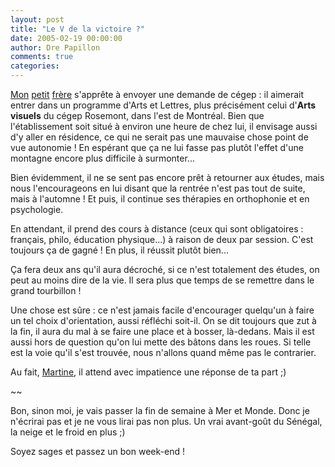 ```yaml
---
layout: post
title: "Le V de la victoire ?"
date: 2005-02-19 00:00:00
author: Dre Papillon
comments: true
categories: 
---
```



[Mon](http://mon-ile.net/carnet/blog172.html) [petit](http://mon-ile.net/carnet/blog539.html) [frère](http://mon-ile.net/carnet/blog1016.html) s'apprête à envoyer une demande de cégep : il aimerait entrer dans un programme d'Arts et Lettres, plus précisément celui d'**Arts visuels** du cégep Rosemont, dans l'est de Montréal.  Bien que l'établissement soit situé à environ une heure de chez lui, il envisage aussi d'y aller en résidence, ce qui ne serait pas une mauvaise chose point de vue autonomie !  En espérant que ça ne lui fasse pas plutôt l'effet d'une montagne encore plus difficile à surmonter...

Bien évidemment, il ne se sent pas encore prêt à retourner aux études, mais nous l'encourageons en lui disant que la rentrée n'est pas tout de suite, mais à l'automne !  Et puis, il continue ses thérapies en orthophonie et en psychologie.

En attendant, il prend des cours à distance (ceux qui sont obligatoires : français, philo, éducation physique...) à raison de deux par session.  C'est toujours ça de gagné !  En plus, il réussit plutôt bien...

Ça fera deux ans qu'il aura décroché, si ce n'est totalement des études, on peut au moins dire de la vie.  Il sera plus que temps de se remettre dans le grand tourbillon !

Une chose est sûre : ce n'est jamais facile d'encourager quelqu'un à faire un tel choix d'orientation, aussi réfléchi soit-il.  On se dit toujours que zut à la fin, il aura du mal à se faire une place et à bosser, là-dedans.  Mais il est aussi hors de question qu'on lui mette des bâtons dans les roues.  Si telle est la voie qu'il s'est trouvée, nous n'allons quand même pas le contrarier.

Au fait, [Martine](http://www.martinepage.com/blog/), il attend avec impatience une réponse de ta part ;)

~~

Bon, sinon moi, je vais passer la fin de semaine à Mer et Monde.  Donc je n'écrirai pas et je ne vous lirai pas non plus.  Un vrai avant-goût du Sénégal, la neige et le froid en plus ;)

Soyez sages et passez un bon week-end !